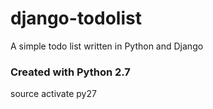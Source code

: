 # django-todolist
A simple todo list written in Python and Django

### Created with Python 2.7 
source activate py27
